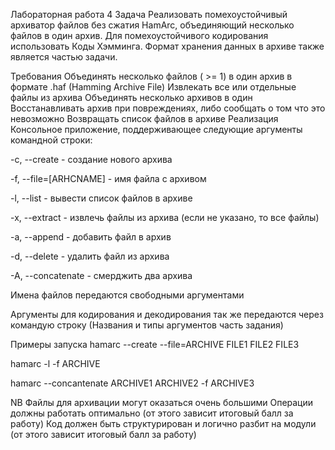 Лабораторная работа 4
Задача
Реализовать помехоустойчивый архиватор файлов без сжатия HamArc, объединяющий несколько файлов в один архив. Для помехоустойчивого кодирования использовать Коды Хэмминга. Формат хранения данных в архиве также является частью задачи.

Требования
Объединять несколько файлов ( >= 1) в один архив в формате .haf (Hamming Archive File)
Извлекать все или отдельные файлы из архива
Объединять несколько архивов в один
Восстанавливать архив при повреждениях, либо сообщать о том что это невозможно
Возвращать список файлов в архиве
Реализация
Консольное приложение, поддерживающее следующие аргументы командной строки:

-c, --create - создание нового архива

-f, --file=[ARHCNAME] - имя файла с архивом

-l, --list - вывести список файлов в архиве

-x, --extract - извлечь файлы из архива (если не указано, то все файлы)

-a, --append - добавить файл в архив

-d, --delete - удалить файл из архива

-A, --concatenate - смерджить два архива

Имена файлов передаются свободными аргументами

Аргументы для кодирования и декодирования так же передаются через командую строку (Названия и типы аргументов часть задания)

Примеры запуска
hamarc --create --file=ARCHIVE FILE1 FILE2 FILE3

hamarc -l -f ARCHIVE

hamarc --concantenate ARCHIVE1 ARCHIVE2 -f ARCHIVE3

NB
Файлы для архивации могут оказаться очень большими
Операции должны работать оптимально (от этого зависит итоговый балл за работу)
Код должен быть структурирован и логично разбит на модули (от этого зависит итоговый балл за работу)
